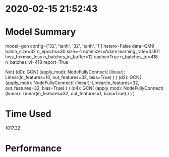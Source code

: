 2020-02-15 21:52:43
===========================
# Model Summary
model=gcn
config=['32', 'tanh', '32', 'tanh', '1']
hetero=False
data=QM9
batch_size=32
n_epochs=30
size=-1
optimizer=Adam
learning_rate=0.001
loss_fn=mse_loss
n_batches_in_buffer=12
cache=True
n_batches_te=418
n_batches_vl=418
report=True

Net(
  (d0): GCN(
    (apply_mod): NodeFullyConnect(
      (linear): Linear(in_features=10, out_features=32, bias=True)
    )
  )
  (d2): GCN(
    (apply_mod): NodeFullyConnect(
      (linear): Linear(in_features=32, out_features=32, bias=True)
    )
  )
  (d4): GCN(
    (apply_mod): NodeFullyConnect(
      (linear): Linear(in_features=32, out_features=1, bias=True)
    )
  )
)

# Time Used 
1017.32

# Performance